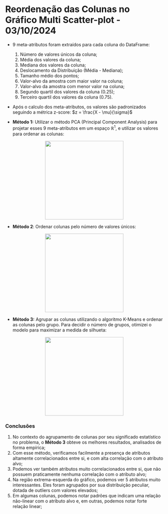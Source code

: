 # Reordenação das Colunas no Gráfico Multi Scatter-plot - 03/10/2024

- 9 meta-atributos foram extraídos para cada coluna do DataFrame:
	1. Número de valores únicos da coluna;
	2. Média dos valores da coluna;
	3. Mediana dos valores da coluna;
	4. Deslocamento da Distribuição (Média - Mediana);
	5. Tamanho médio dos pontos;
	6. Valor-alvo da amostra com maior valor na coluna;
	7. Valor-alvo da amostra com menor valor na coluna;
	8. Segundo quartil dos valores da coluna (0.25);
	9. Terceiro quartil dos valores da coluna (0.75).

- Após o calculo dos meta-atributos, os valores são padronizados seguindo a métrica z-score: $z = \frac{X - \mu}{\sigma}$

- **Método 1:** Utilizar o método PCA (Principal Component Analysis) para projetar esses 9 meta-atributos em um espaço $\mathbb{R}^{1}$, e utilizar os valores para ordenar as colunas:
<p align="center">
  <img src="Images/MultiScatter1D_PCASorting.png" height="250">
</p>

- **Método 2**: Ordenar colunas pelo número de valores únicos:
<p align="center">
  <img src="Images/MultiScatter1D_nuniqueSorting.png" height="250">
</p>

- **Método 3:** Agrupar as colunas utilizando o algoritmo K-Means e ordenar as colunas pelo grupo. Para decidir o número de grupos, otimizei o modelo para maximizar a medida de silhueta:
<p align="center">
  <img src="Images/MultiScatter1D_KMeansSorting.png" height="250">
</p>

### Conclusões
1. No contexto do agrupamento de colunas por seu significado estatístico no problema, o **Método 3** obteve os melhores resultados, analisados de forma empírica;
2. Com esse método, verificamos facilmente a presença de atributos altamente correlacionados entre si, e com alta correlação com o atributo alvo;
3. Podemos ver também atributos muito correlacionados entre si, que não possuem praticamente nenhuma correlação com o atributo alvo;
4. Na região extrema-esquerda do gráfico, podemos ver 5 atributos muito interessantes. Eles foram agrupados por sua distribuição peculiar, dotada de outliers com valores elevados;
5. Em algumas colunas, podemos notar padrões que indicam uma relação não-linear com o atributo alvo e, em outras, podemos notar forte relação linear;